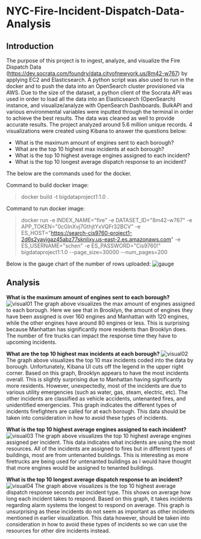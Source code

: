 # NYC-Fire-Incident-Dispatch-Data-Analysis
## Introduction

The purpose of this project is to ingest, analyze, and visualize the Fire Dispatch Data (https://dev.socrata.com/foundry/data.cityofnewyork.us/8m42-w767) by applying EC2 and Elasticsearch.
A python script was also used to run in the docker and to push the data into an OpenSearch cluster provisioned via AWS. 
Due to the size of the dataset, a python client of the Socrata API was used in order to load all the data into an Elasticsearch (OpenSearch) instance, and visualize/analyze with OpenSearch Dashboards. 
BulkAPI and various environmental variables were inputted through the terminal in order to achieve the best results. The data was cleaned as well to provide accurate results. The project analyzed around 5.6 million unique records.
4 visualizations were created using Kibana to answer the questions below:
*	What is the maximum amount of engines sent to each borough?
*	What are the top 10 highest max incidents at each borough?
*	What is the top 10 highest average engines assigned to each incident?
*	What is the top 10 longest average dispatch response to an incident?

The below are the commands used for the docker. 

Command to build docker image:
> docker build -t bigdataproject1:1.0 .

Command to run docker image:
> docker run -e INDEX_NAME="fire" -e DATASET_ID="8m42-w767" -e APP_TOKEN="0cGlnXvj7GthjtYxVQFr32BCV" -e ES_HOST="https://search-cis9760-project1-2d6s2yayjgaz45abz77sknlixy.us-east-2.es.amazonaws.com" -e ES_USERNAME="schen" -e ES_PASSWORD="Cis9760!" bigdataproject1:1.0 --page_size=30000 --num_pages=200

Below is the gauge chart of the number of rows uploaded:
![gauge](https://github.com/stephchen0816/NYC-Fire-Incident-Dispatch-Data-Analysis/assets/144307777/23ed348f-1ecf-4211-a11c-4e8e160be355)
## Analysis

**What is the maximum amount of engines sent to each borough?**
![visual01](https://github.com/stephchen0816/NYC-Fire-Incident-Dispatch-Data-Analysis/assets/144307777/1cfb1916-79e4-43ec-9701-5648ef5c3827)
The graph above visualizes the max amount of engines assigned to each borough. Here we see that in Brooklyn, the amount of engines they have been assigned is over 160 engines and Manhattan with 120 engines, while the other engines have around 80 engines or less. This is surprising because Manhattan has significantly more residents than Brooklyn does. The number of fire trucks can impact the response time they have to upcoming incidents. 

**What are the top 10 highest max incidents at each borough?**
![visual02](https://github.com/stephchen0816/NYC-Fire-Incident-Dispatch-Data-Analysis/assets/144307777/d483d0f7-adf6-450d-8e90-51c07adb892f)
The graph above visualizes the top 10 max incidents coded into the data by borough. Unfortunately, Kibana UI cuts off the legend in the upper right corner. Based on this graph, Brooklyn appears to have the most incidents overall. This is slightly surprising due to Manhattan having significantly  more residents. However, unexpectedly, most of the incidents are due to various utility emergencies (such as water,  gas, steam, electric, etc). The other incidents are classified as vehicle accidents, untenanted fires, and unidentified emergencies. This graph indicates the different types of incidents firefighters are called for at each borough. This data should be taken into consideration in how to avoid these types of incidents. 

**What is the top 10 highest average engines assigned to each incident?**
![visual03](https://github.com/stephchen0816/NYC-Fire-Incident-Dispatch-Data-Analysis/assets/144307777/d2950cfd-a247-4c54-a4b7-27a0813c4dbe)
The graph above visualizes the top 10 highest average engines assigned per incident. This data indicates what incidents are using the most resources. All of the incidents are assigned to fires but in different types of buildings, most are from untenanted buildings. This is interesting as more firetrucks are being used for untenanted buildings as I would have thought that more engines would be assigned to tenanted buildings. 

**What is the top 10 longest average dispatch response to an incident?**
![visual04](https://github.com/stephchen0816/NYC-Fire-Incident-Dispatch-Data-Analysis/assets/144307777/91c98a68-6686-4cd8-8f95-93d014b59176)
The graph above visualizes is the top 10 highest average dispatch response seconds per incident type. This shows on average how long each incident takes to respond. Based on this graph, it takes incidents regarding alarm systems the longest to respond on average. This graph is unsurprising as these incidents do not seem as important as other incidents mentioned in earlier visualization. This data however, should be taken into consideration in how to avoid these types of incidents so we can use the resources for other dire incidents instead. 

